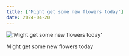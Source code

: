 ```yaml
---
title: ['Might get some new flowers today']
date: 2024-04-20
---
```


![‘Might get some new flowers today’](/240420_might-get-some_0.jpg)

Might get some new flowers today
